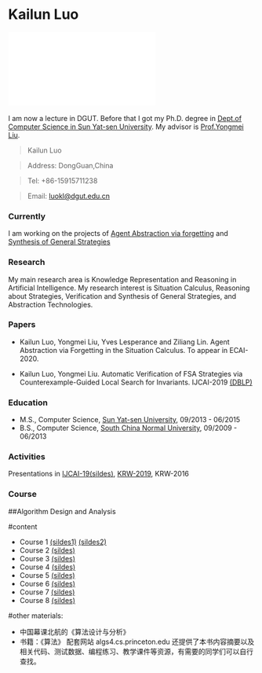 # Kailun Luo 
![mypc](photo33.pdf)

I am now a lecture in DGUT. 
Before that I got my Ph.D. degree in [Dept.of Computer Science in Sun Yat-sen University](http://sdcs.sysu.edu.cn). My advisor is [Prof.Yongmei Liu](http://sdcs.sysu.edu.cn/content/2490).


  >Kailun Luo
  
  >Address: DongGuan,China
  
  >Tel: +86-15915711238
  
  >Email: luokl@dgut.edu.cn


### Currently

I am working on the projects of [Agent Abstraction via forgetting](https://github.com/luokailun/planning-abstraction) and [Synthesis of General Strategies](https://github.com/luokailun/synthesizer)

### Research

My main research area is Knowledge Representation and Reasoning in Artificial Intelligence. My research interest is Situation Calculus, Reasoning about Strategies, Verification and Synthesis of General Strategies, and Abstraction Technologies. 


### Papers

- Kailun Luo, Yongmei Liu, Yves Lesperance and Ziliang Lin. Agent Abstraction via Forgetting in  the Situation Calculus. To appear in ECAI-2020.

- Kailun Luo, Yongmei Liu. Automatic Verification of FSA Strategies via Counterexample-Guided Local Search for Invariants. IJCAI-2019 [(DBLP)](https://dblp.uni-trier.de/pers/hd/l/Luo:Kailun)

### Education

- M.S., Computer Science, [Sun Yat-sen University](http://sdcs.sysu.edu.cn), 09/2013 - 06/2015
- B.S., Computer Science, [South China Normal University](http://cs.scnu.edu.cn), 09/2009 - 06/2013

### Activities

Presentations in [IJCAI-19](https://www.ijcai19.org)[(sildes)](kailun_ijcai_2019.pdf), [KRW-2019](http://kr2019.sgmtu.edu.cn), KRW-2016

### Course

##Algorithm Design and Analysis

#content

- Course 1 [(sildes1)](algo1-1.pdf) [(sildes2)](algo1-2.pdf)
- Course 2 [(sildes)](algo2.pdf)
- Course 3 [(sildes)](algo3.pdf)
- Course 4 [(sildes)](algo4.pdf)
- Course 5 [(sildes)](algo5.pdf)
- Course 6 [(sildes)](algo6.pdf)
- Course 7 [(sildes)](algo7.pdf)
- Course 8 [(sildes)](algo8.pdf)

#other materials:

- 中国幕课北航的《算法设计与分析》
- 书籍：《算法》 配套网站 algs4.cs.princeton.edu 还提供了本书内容摘要以及相关代码、测试数据、编程练习、教学课件等资源，有需要的同学们可以自行查找。


